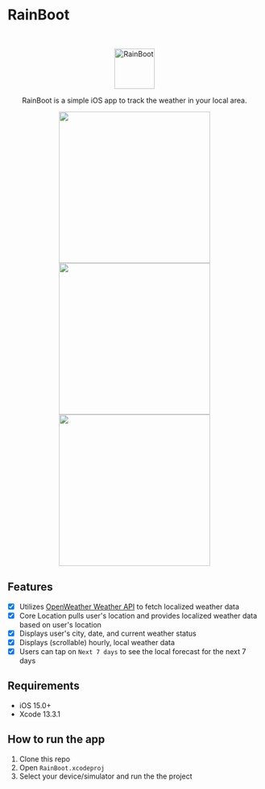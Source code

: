 # RainBoot
<br />
<p align="center">
  <img src="https://dl.dropboxusercontent.com/s/33k1lyq9c2ugo07/rain_boot_app_icon.png?dl=0" alt="RainBoot" width="80" height="80">
  <p align="center">
    RainBoot is a simple iOS app to track the weather in your local area.
  </p>
</p>

<p align="center">
  <img src= "https://dl.dropboxusercontent.com/s/ye6sd2fduj7jawp/rain_boot_share_location_view.png?dl=0" width="300">
  <img src= "https://dl.dropboxusercontent.com/s/1h0sz27xydr4vp9/rain_boot_dashboard_view.png?dl=0" width="300">
  <img src= "https://dl.dropboxusercontent.com/s/sv9ytf4xyrwspr1/rain_boot_next_seven_days_view.png?dl=0" width="300">
</p>

## Features
- [x] Utilizes [OpenWeather Weather API](https://openweathermap.org/api) to fetch localized weather data
- [x] Core Location pulls user's location and provides localized weather data based on user's location
- [x] Displays user's city, date, and current weather status
- [x] Displays (scrollable) hourly, local weather data
- [x] Users can tap on `Next 7 days` to see the local forecast for the next 7 days

## Requirements
- iOS 15.0+
- Xcode 13.3.1

## How to run the app
1. Clone this repo
2. Open `RainBoot.xcodeproj`
3. Select your device/simulator and run the the project
